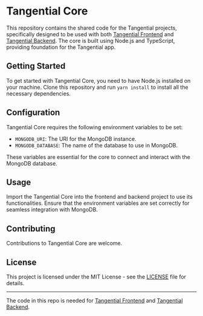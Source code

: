 # Tangential Core

This repository contains the shared code for the Tangential projects, specifically designed to be used with both [Tangential Frontend](https://github.com/akfreas/tangential-frontend) and [Tangential Backend](https://github.com/akfreas/tangential-backend). The core is built using Node.js and TypeScript, providing foundation for the Tangential app.

## Getting Started

To get started with Tangential Core, you need to have Node.js installed on your machine. Clone this repository and run `yarn install` to install all the necessary dependencies.

## Configuration

Tangential Core requires the following environment variables to be set:

- `MONGODB_URI`: The URI for the MongoDB instance.
- `MONGODB_DATABASE`: The name of the database to use in MongoDB.

These variables are essential for the core to connect and interact with the MongoDB database.

## Usage

Import the Tangential Core into the frontend and backend project to use its functionalities. Ensure that the environment variables are set correctly for seamless integration with MongoDB.

## Contributing

Contributions to Tangential Core are welcome.

## License

This project is licensed under the MIT License - see the [LICENSE](LICENSE) file for details.

---

The code in this repo is needed for [Tangential Frontend](https://github.com/akfreas/tangential-frontend) and [Tangential Backend](https://github.com/akfreas/tangential-backend).
